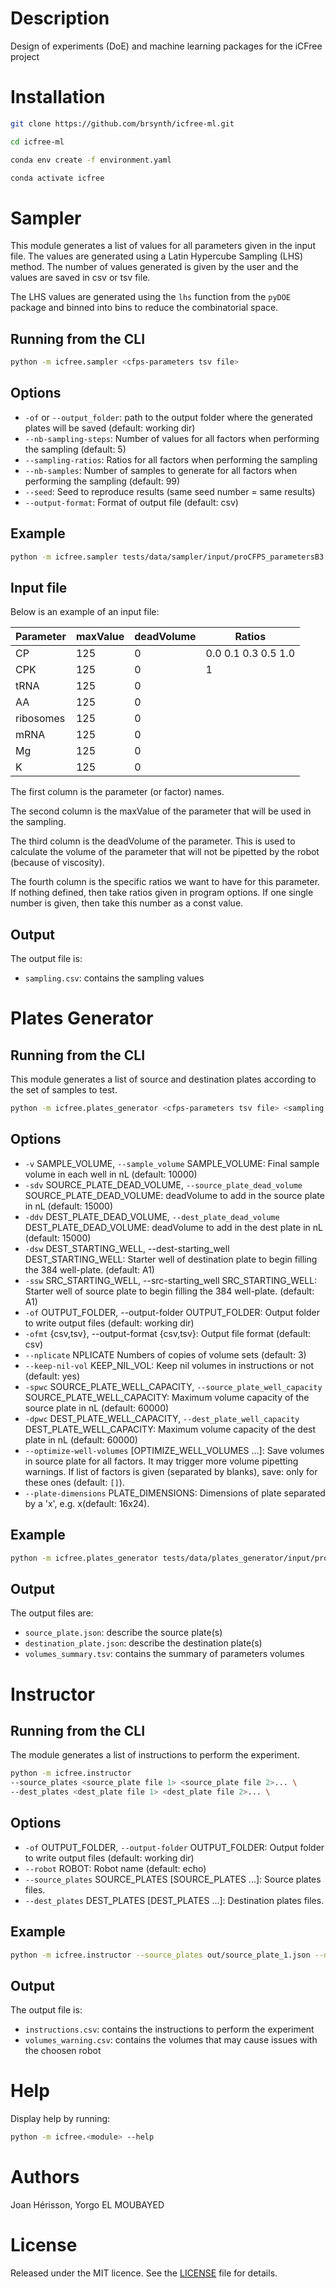 
# Description

Design of experiments (DoE) and machine learning packages for the iCFree project

# Installation

~~~bash
git clone https://github.com/brsynth/icfree-ml.git
~~~

~~~bash
cd icfree-ml
~~~

~~~bash
conda env create -f environment.yaml
~~~

~~~bash
conda activate icfree
~~~

# Sampler
This module generates a list of values for all parameters given in the input file. The values are generated using a Latin Hypercube Sampling (LHS) method. The number of values generated is given by the user and the values are saved in csv or tsv file.

The LHS values are generated using the `lhs` function from the `pyDOE` package and binned into bins to reduce the combinatorial space.

## Running from the CLI

~~~bash
python -m icfree.sampler <cfps-parameters tsv file>
~~~

## Options
<ul>
<li><code>-of</code> or <code>--output_folder</code>: path to the output folder where the generated plates will be saved (default: working dir)</li>
<li><code>--nb-sampling-steps</code>: Number of values for all factors when performing the sampling (default: 5)</li>
<li><code>--sampling-ratios</code>: Ratios for all factors when performing the sampling</li>
<li><code>--nb-samples</code>: Number of samples to generate for all factors when performing the sampling (default: 99)</li>
<li><code>--seed</code>: Seed to reproduce results (same seed number = same results)</li>
<li><code>--output-format</code>: Format of output file (default: csv)</li>
</ul>

## Example
~~~bash
python -m icfree.sampler tests/data/sampler/input/proCFPS_parametersB3.tsv -of out --nb-samples 100 --sampling-ratios 0.0 0.2 0.4 0.56 0.64 0.72 0.8 1.0 --output-format tsv
~~~

## Input file

Below is an example of an input file:

|**Parameter**|**maxValue**|**deadVolume**|**Ratios**             |
|---------|--------|----------|-------------------|
|CP       |125     |0         |0.0 0.1 0.3 0.5 1.0|
|CPK      |125     |0         |1                  |
|tRNA     |125     |0         |                   |
|AA       |125     |0         |                   |
|ribosomes|125     |0         |                   |
|mRNA     |125     |0         |                   |
|Mg       |125     |0         |                   |
|K        |125     |0         |                   |

The first column is the parameter (or factor) names.

The second column is the maxValue of the parameter that will be used in the sampling.

The third column is the deadVolume of the parameter. This is used to calculate the volume of the parameter that will not be pipetted by the robot (because of viscosity).

The fourth column is the specific ratios we want to have for this parameter. If nothing defined, then take ratios given in program options. If one single number is given, then take this number as a const value.

## Output
The output file is:
<ul>
<li><code>sampling.csv</code>: contains the sampling values</li>
</ul>


# Plates Generator
## Running from the CLI
This module generates a list of source and destination plates according to the set of samples to test.

~~~bash
python -m icfree.plates_generator <cfps-parameters tsv file> <sampling csv|tsv file>
~~~

## Options
<ul>
  <li><code>-v</code> SAMPLE_VOLUME, <code>--sample_volume</code> SAMPLE_VOLUME: Final sample volume in each well in nL (default: 10000)</li>
  <li><code>-sdv</code> SOURCE_PLATE_DEAD_VOLUME, <code>--source_plate_dead_volume</code> SOURCE_PLATE_DEAD_VOLUME: deadVolume to add in the source plate in nL (default: 15000)</li>
  <li><code>-ddv</code> DEST_PLATE_DEAD_VOLUME, <code>--dest_plate_dead_volume</code> DEST_PLATE_DEAD_VOLUME: deadVolume to add in the dest plate in nL (default: 15000)</li>
  <li><code>-dsw</code> DEST_STARTING_WELL, --dest-starting_well DEST_STARTING_WELL: Starter well of destination plate to begin filling the 384 well-plate. (default: A1)</li>
  <li><code>-ssw</code> SRC_STARTING_WELL, --src-starting_well SRC_STARTING_WELL: Starter well of source plate to begin filling the 384 well-plate. (default: A1)</li>
  <li><code>-of</code> OUTPUT_FOLDER, --output-folder OUTPUT_FOLDER: Output folder to write output files (default: working dir)</li>
  <li><code>-ofmt</code> {csv,tsv}, --output-format {csv,tsv}: Output file format (default: csv)</li>
  <li><code>--nplicate</code> NPLICATE   Numbers of copies of volume sets (default: 3)</li>
  <li><code>--keep-nil-vol</code> KEEP_NIL_VOL: Keep nil volumes in instructions or not (default: yes)</li>
  <li><code>-spwc</code> SOURCE_PLATE_WELL_CAPACITY, <code>--source_plate_well_capacity</code> SOURCE_PLATE_WELL_CAPACITY: Maximum volume capacity of the source plate in nL (default: 60000)</li>
  <li><code>-dpwc</code> DEST_PLATE_WELL_CAPACITY, <code>--dest_plate_well_capacity</code> DEST_PLATE_WELL_CAPACITY: Maximum volume capacity of the dest plate in nL (default: 60000)</li>
  <li><code>--optimize-well-volumes</code> [OPTIMIZE_WELL_VOLUMES ...]: Save volumes in source plate for all factors. It may trigger more volume pipetting warnings. If list of factors is given (separated by blanks), save: only for these ones (default: <code>[]</code>).</li>
  <li><code>--plate-dimensions</code> PLATE_DIMENSIONS: Dimensions of plate separated by a 'x', e.g. <nb_rows>x<nb_cols>(default: 16x24).
</ul>

## Example
~~~bash
python -m icfree.plates_generator tests/data/plates_generator/input/proCFPS_parametersB3.tsv tests/data/plates_generator/input/sampling.csv -of out -v 1000
~~~

## Output
The output files are:
<ul>
<li><code>source_plate.json</code>: describe the source plate(s)</li>
<li><code>destination_plate.json</code>: describe the destination plate(s)</li>
<li><code>volumes_summary.tsv</code>: contains the summary of parameters volumes</li>
</ul>



# Instructor
## Running from the CLI
The module generates a list of instructions to perform the experiment.

~~~bash
python -m icfree.instructor 
--source_plates <source_plate file 1> <source_plate file 2>... \
--dest_plates <dest_plate file 1> <dest_plate file 2>... \
~~~

## Options
<ul>
  <li><code>-of</code> OUTPUT_FOLDER, <code>--output-folder</code> OUTPUT_FOLDER: Output folder to write output files (default: working dir)</li>
  <li><code>--robot</code> ROBOT: Robot name (default: echo)</li>
  <li><code>--source_plates</code> SOURCE_PLATES [SOURCE_PLATES ...]: Source plates files.</li>
  <li><code>--dest_plates</code> DEST_PLATES [DEST_PLATES ...]: Destination plates files.</li>
</ul>

## Example
~~~bash
python -m icfree.instructor --source_plates out/source_plate_1.json --dest_plates out/destination_plate_1.json -of out --robot echo
~~~

## Output
The output file is:
<ul>
<li><code>instructions.csv</code>: contains the instructions to perform the experiment</li>
<li><code>volumes_warning.csv</code>: contains the volumes that may cause issues with the choosen robot</li>
</ul>

# Help

Display help by running:
~~~bash
python -m icfree.<module> --help
~~~

# Authors

Joan Hérisson, Yorgo EL MOUBAYED

# License

Released under the MIT licence. See the [LICENSE](https://github.com/brsynth/icfree-ml/blob/main/LICENSE.md) file for details.
